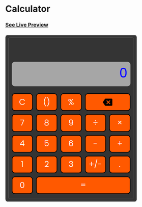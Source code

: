 # Calculator
### [See Live Preview](https://sanjiv39.github.io/calculator.github.io/)
### [![Screenshot](./screenshot.png)](https://sanjiv39.github.io/calculator.github.io/)
